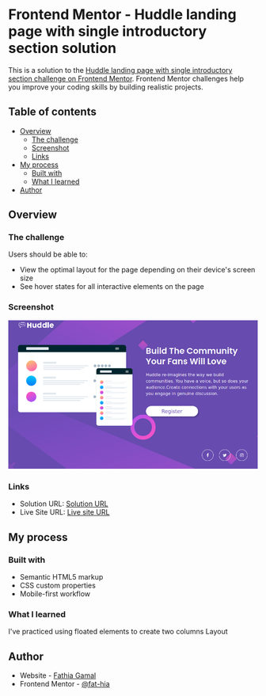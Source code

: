 # Frontend Mentor - Huddle landing page with single introductory section solution

This is a solution to the [Huddle landing page with single introductory section challenge on Frontend Mentor](https://www.frontendmentor.io/challenges/huddle-landing-page-with-a-single-introductory-section-B_2Wvxgi0). Frontend Mentor challenges help you improve your coding skills by building realistic projects.

## Table of contents

- [Overview](#overview)
  - [The challenge](#the-challenge)
  - [Screenshot](#screenshot)
  - [Links](#links)
- [My process](#my-process)
  - [Built with](#built-with)
  - [What I learned](#what-i-learned)
- [Author](#author)

## Overview

### The challenge

Users should be able to:

- View the optimal layout for the page depending on their device's screen size
- See hover states for all interactive elements on the page

### Screenshot

![](./screenshot.png)

### Links

- Solution URL: [Solution URL](https://github.com/fat-hia/huddle-landing-page)
- Live Site URL: [Live site URL](https://fat-hia.github.io/huddle-landing-page/)

## My process

### Built with

- Semantic HTML5 markup
- CSS custom properties
- Mobile-first workflow

### What I learned

I've practiced using floated elements to create two columns Layout

## Author

- Website - [Fathia Gamal](https://github.com/fat-hia)
- Frontend Mentor - [@fat-hia](https://www.frontendmentor.io/profile/fat-hia)

